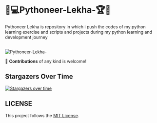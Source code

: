 # 🎯💻Pythoneer-Lekha-🏆🏅
Pythoneer Lekha is repository in which i push the codes of my python learning exercise and scripts and projects during my python learning and development journey<br><br>

![Pythoneer-Lekha-](https://socialify.git.ci/Ayush7614/Pythoneer-Lekha-/image?forks=1&issues=1&language=1&owner=1&pattern=Brick%20Wall&pulls=1&stargazers=1&theme=Dark)

🚀 **Contributions** of any kind is welcome!


## Stargazers Over Time

[![Stargazers over time](https://starchart.cc/Ayush7614/Pythoneer-Lekha-.svg)](https://starchart.cc/Ayush7614/Pythoneer-Lekha-)

## LICENSE
This project follows the [MIT License](https://github.com/Ayush7614/Pythoneer-Lekha-/blob/master/LICENSE).



